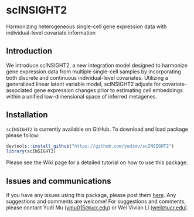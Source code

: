 # scINSIGHT2
Harmonizing heterogeneous single-cell gene expression data with individual-level covariate information

## Introduction
We introduce scINSIGHT2, a new integration model designed to harmonize gene expression data from multiple single-cell samples by incorporating both discrete and continuous individual-level covariates. Utilizing a generalized linear latent variable model, scINSIGHT2 adjusts for covariate-associated gene expression changes prior to estimating cell embeddings within a unified low-dimensional space of inferred metagenes. 

## Installation
`scINSIGHT2` is currently available on GitHub. To download and load package please follow:

``` r
devtools::install_github("https://github.com/yudimu/scINSIGHT2")
library(scINSIGHT2)
```
Please see the Wiki page for a detailed tutorial on how to use this package.

## Issues and communications

If you have any issues using this package, please post them
[here](https://github.com/yudimu/scINSIGHT2/issues). Any suggestions and
comments are welcome! For suggestions and comments, please contact
Yudi Mu (<ymu015@ucr.edu>) or Wei Vivian Li (<weil@ucr.edu>).
